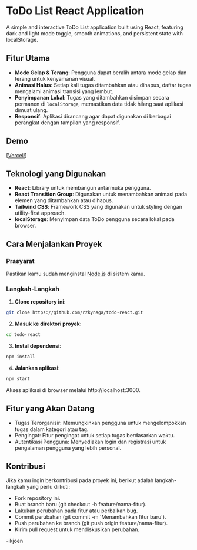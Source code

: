 # ToDo List React Application

A simple and interactive ToDo List application built using React, featuring dark and light mode toggle, smooth animations, and persistent state with localStorage.

## Fitur Utama

- **Mode Gelap & Terang**: Pengguna dapat beralih antara mode gelap dan terang untuk kenyamanan visual.
- **Animasi Halus**: Setiap kali tugas ditambahkan atau dihapus, daftar tugas mengalami animasi transisi yang lembut.
- **Penyimpanan Lokal**: Tugas yang ditambahkan disimpan secara permanen di `localStorage`, memastikan data tidak hilang saat aplikasi dimuat ulang.
- **Responsif**: Aplikasi dirancang agar dapat digunakan di berbagai perangkat dengan tampilan yang responsif.

## Demo

[[Vercel!](https://todo-react-rho.vercel.app/)]

## Teknologi yang Digunakan

- **React**: Library untuk membangun antarmuka pengguna.
- **React Transition Group**: Digunakan untuk menambahkan animasi pada elemen yang ditambahkan atau dihapus.
- **Tailwind CSS**: Framework CSS yang digunakan untuk styling dengan utility-first approach.
- **localStorage**: Menyimpan data ToDo pengguna secara lokal pada browser.

## Cara Menjalankan Proyek

### Prasyarat

Pastikan kamu sudah menginstal [Node.js](https://nodejs.org/) di sistem kamu.

### Langkah-Langkah

1. **Clone repository ini**:
```bash
git clone https://github.com/rzkynaga/todo-react.git
```

2. **Masuk ke direktori proyek**:
  ```bash
  cd todo-react
  ```

3. **Instal dependensi**:
  ```bash
  npm install
  ```

4. **Jalankan aplikasi**:
  ```bash
  npm start
  ```

Akses aplikasi di browser melalui http://localhost:3000.

## Fitur yang Akan Datang
- Tugas Terorganisir: Memungkinkan pengguna untuk mengelompokkan tugas dalam kategori atau tag.
- Pengingat: Fitur pengingat untuk setiap tugas berdasarkan waktu.
- Autentikasi Pengguna: Menyediakan login dan registrasi untuk pengalaman pengguna yang lebih personal.

## Kontribusi
Jika kamu ingin berkontribusi pada proyek ini, berikut adalah langkah-langkah yang perlu diikuti:
- Fork repository ini.
- Buat branch baru (git checkout -b feature/nama-fitur).
- Lakukan perubahan pada fitur atau perbaikan bug.
- Commit perubahan (git commit -m 'Menambahkan fitur baru').
- Push perubahan ke branch (git push origin feature/nama-fitur).
- Kirim pull request untuk mendiskusikan perubahan.

-ikjoen
